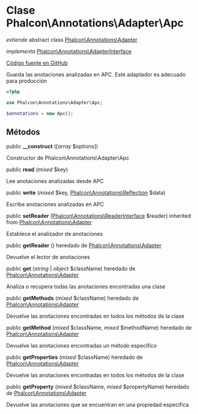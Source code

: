 # Clase **Phalcon\\Annotations\\Adapter\\Apc**

*extiende* abstract class [Phalcon\Annotations\Adapter](/en/3.2/api/Phalcon_Annotations_Adapter)

*implementa* [Phalcon\Annotations\AdapterInterface](/en/3.2/api/Phalcon_Annotations_AdapterInterface)

<a href="https://github.com/phalcon/cphalcon/blob/master/phalcon/annotations/adapter/apc.zep" class="btn btn-default btn-sm">Código fuente en GitHub</a>

Guarda las anotaciones analizadas en APC. Este adaptador es adecuado para producción

```php
<?php

use Phalcon\Annotations\Adapter\Apc;

$annotations = new Apc();

```

## Métodos

public **__construct** ([*array* $options])

Constructor de Phalcon\\Annotations\\Adapter\\Apc

public **read** (*mixed* $key)

Lee anotaciones analizadas desde APC

public **write** (*mixed* $key, [Phalcon\Annotations\Reflection](/en/3.2/api/Phalcon_Annotations_Reflection) $data)

Escribe anotaciones analizadas en APC

public **setReader** ([Phalcon\Annotations\ReaderInterface](/en/3.2/api/Phalcon_Annotations_ReaderInterface) $reader) inherited from [Phalcon\Annotations\Adapter](/en/3.2/api/Phalcon_Annotations_Adapter)

Establece el analizador de anotaciones

public **getReader** () heredado de [Phalcon\Annotations\Adapter](/en/3.2/api/Phalcon_Annotations_Adapter)

Devuelve el lector de anotaciones

public **get** (*string* | *object* $className) heredado de [Phalcon\Annotations\Adapter](/en/3.2/api/Phalcon_Annotations_Adapter)

Analiza o recupera todas las anotaciones encontradas una clase

public **getMethods** (*mixed* $className) heredado de [Phalcon\Annotations\Adapter](/en/3.2/api/Phalcon_Annotations_Adapter)

Devuelve las anotaciones encontradas en todos los métodos de la clase

public **getMethod** (*mixed* $className, *mixed* $methodName) heredado de [Phalcon\Annotations\Adapter](/en/3.2/api/Phalcon_Annotations_Adapter)

Devuelve las anotaciones encontradas un método específico

public **getProperties** (*mixed* $className) heredado de [Phalcon\Annotations\Adapter](/en/3.2/api/Phalcon_Annotations_Adapter)

Devuelve las anotaciones encontradas en todos los métodos de la clase

public **getProperty** (*mixed* $className, *mixed* $propertyName) heredado de [Phalcon\Annotations\Adapter](/en/3.2/api/Phalcon_Annotations_Adapter)

Devuelve las anotaciones que se encuentran en una propiedad específica